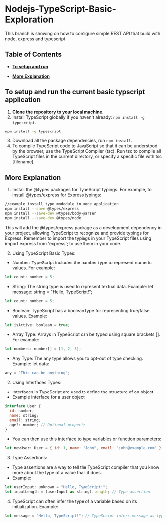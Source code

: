 # Nodejs-TypeScript-Basic-Exploration
This branch is showing on how to configure simple REST API that build with node, express and typescript


## Table of Contents
- [**To setup and run**](#to-setup-and-run-the-current-basic-typscript-application)

- [**More Explanation**](#more-explanation)


## To setup and run the current basic typscript application
1. **Clone the repository to your local machine.**
2. Install TypeScript globally if you haven't already: `npm install -g typescript`.
```bash
npm install -g typescript
```
3. Download all the package dependencies, run `npm install`.
4. To compile TypeScript code to JavaScript so that it can be understood by the browser, use the TypeScript Compiler (tsc). Run tsc to compile all TypeScript files in the current directory, or specify a specific file with tsc [filename].


## More Explanation
1. Install the @types packages for TypeScript typings. For example, to install @types/express for Express typings:
```bash
//example install type mododule in node application
npm install --save @types/express
npm install --save-dev @types/body-parser
npm install --save-dev @types/node
```
This will add the @types/express package as a development dependency in your project, allowing TypeScript to recognize and provide typings for Express. Remember to import the typings in your TypeScript files using import express from 'express'; to use them in your code.

2. Using TypeScript Basic Types:

- Number: TypeScript includes the number type to represent numeric values. For example: 
```js
let count: number = 5;
```

- String: The string type is used to represent textual data. Example: let message: string = "Hello, TypeScript!";
```js
let count: number = 5;
```

- Boolean: TypeScript has a boolean type for representing true/false values. Example: 
```js
let isActive: boolean = true;
```

- Array Type: Arrays in TypeScript can be typed using square brackets []. For example: 
```js
let numbers: number[] = [1, 2, 3];
```

- Any Type: The any type allows you to opt-out of type checking. Example: let data: 
```js
any = "This can be anything";
```

2. Using Interfaces Types:
- Interfaces in TypeScript are used to define the structure of an object.
- Example interface for a user object:
```js
interface User {
  id: number;
  name: string;
  email: string;
  age?: number; // Optional property
}
```

- You can then use this interface to type variables or function parameters:
```js
let newUser: User = { id: 1, name: "John", email: "john@example.com" };
```

3. Type Assertions:
- Type assertions are a way to tell the TypeScript compiler that you know more about the type of a value than it does.
- Example:
```js
let userInput: unknown = "Hello, TypeScript!";
let inputLength = (userInput as string).length; // Type assertion
```

4. TypeScript can often infer the type of a variable based on its initialization. Example:
```js
let message = "Hello, TypeScript!"; // TypeScript infers message as type string
```


